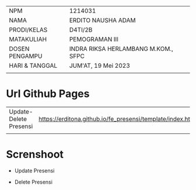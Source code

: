 |                |                                     |
| -------------- | ----------------------------------- |
| NPM            | 1214031                             |
| NAMA           | ERDITO NAUSHA ADAM                  |
| PRODI/KELAS    | D4TI/2B                             |
| MATAKULIAH     | PEMOGRAMAN III                      |
| DOSEN PENGAMPU | INDRA RIKSA HERLAMBANG M.KOM., SFPC |
| HARI & TANGGAL | JUM'AT, 19 Mei 2023                 |
|                |                                     |

# Url Github Pages

|                        |                                                            |
| ---------------------- | ---------------------------------------------------------- |
| Update-Delete Presensi | https://erditona.github.io/fe_presensi/template/index.html |
|                        |                                                            |

# Screnshoot

- Update Presensi

- Delete Presensi

